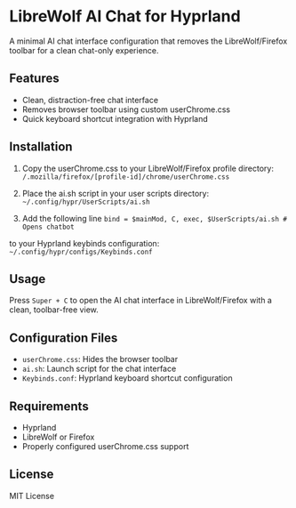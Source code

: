 # LibreWolf AI Chat for Hyprland

A minimal AI chat interface configuration that removes the LibreWolf/Firefox toolbar for a clean chat-only experience.

## Features

- Clean, distraction-free chat interface
- Removes browser toolbar using custom userChrome.css
- Quick keyboard shortcut integration with Hyprland

## Installation

1. Copy the userChrome.css to your LibreWolf/Firefox profile directory:
```/.mozilla/firefox/[profile-id]/chrome/userChrome.css```

2. Place the ai.sh script in your user scripts directory:
```~/.config/hypr/UserScripts/ai.sh```

3. Add the following line ```bind = $mainMod, C, exec, $UserScripts/ai.sh # Opens chatbot```

to your Hyprland keybinds configuration:
```~/.config/hypr/configs/Keybinds.conf```


## Usage

Press `Super + C` to open the AI chat interface in LibreWolf/Firefox with a clean, toolbar-free view.

## Configuration Files

- `userChrome.css`: Hides the browser toolbar
- `ai.sh`: Launch script for the chat interface
- `Keybinds.conf`: Hyprland keyboard shortcut configuration

## Requirements

- Hyprland
- LibreWolf or Firefox
- Properly configured userChrome.css support

## License

MIT License

